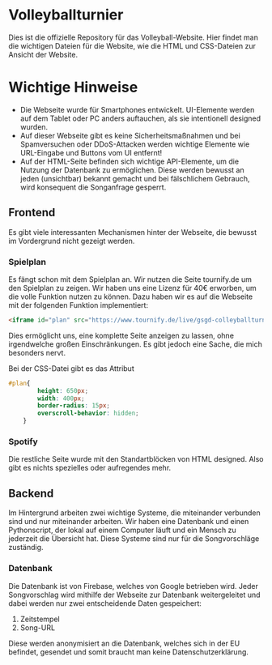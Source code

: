 # Volleyballturnier
Dies ist die offizielle Repository für das Volleyball-Website.
Hier findet man die wichtigen Dateien für die Website, wie die HTML und CSS-Dateien zur Ansicht der Website.

# Wichtige Hinweise
  
           


<ul>
  <li>Die Webseite wurde für Smartphones entwickelt. UI-Elemente werden auf dem Tablet oder PC anders auftauchen, als sie intentionell designed wurden.</li>
  <li>Auf dieser Webseite gibt es keine Sicherheitsmaßnahmen und bei Spamversuchen oder DDoS-Attacken werden wichtige Elemente wie URL-Eingabe und Buttons vom UI entfernt!</li>
  <li>Auf der HTML-Seite befinden sich wichtige API-Elemente, um die Nutzung der Datenbank zu ermöglichen. Diese werden bewusst an jeden (unsichtbar) bekannt gemacht und bei fälschlichem Gebrauch, wird konsequent die Songanfrage gesperrt.</li>
</ul> 

## Frontend
Es gibt viele interessanten Mechanismen hinter der Webseite, die bewusst im Vordergrund nicht gezeigt werden.        

### Spielplan
Es fängt schon mit dem Spielplan an.
Wir nutzen die Seite tournify.de um den Spielplan zu zeigen. Wir haben uns eine Lizenz für 40€ erworben, um die volle Funktion nutzen zu können. 
Dazu haben wir es auf die Webseite mit der folgenden Funktion implementiert:

```html
<iframe id="plan" src="https://www.tournify.de/live/gsgd-colleyballturnier/standings"></iframe>
```

Dies ermöglicht uns, eine komplette Seite anzeigen zu lassen, ohne irgendwelche großen Einschränkungen.
Es gibt jedoch eine Sache, die mich besonders nervt.

Bei der CSS-Datei gibt es das Attribut 
```css
#plan{
        height: 650px;
        width: 400px;
        border-radius: 15px;
        overscroll-behavior: hidden;
    }
```

### Spotify


Die restliche Seite wurde mit den Standartblöcken von HTML designed. Also gibt es nichts spezielles oder aufregendes mehr.

## Backend
Im Hintergrund arbeiten zwei wichtige Systeme, die miteinander verbunden sind und nur miteinander arbeiten.
Wir haben eine Datenbank und einen Pythonscript, der lokal auf einem Computer läuft und ein Mensch zu jederzeit die Übersicht hat. Diese Systeme sind nur für die Songvorschläge zuständig.

### Datenbank
Die Datenbank ist von Firebase, welches von Google betrieben wird. Jeder Songvorschlag wird mithilfe der Webseite zur Datenbank weitergeleitet und dabei werden nur zwei entscheidende Daten gespeichert:
<ol>
  <li>Zeitstempel</li>
  <li>Song-URL</li>
</ol> 
Diese werden anonymisiert an die Datenbank, welches sich in der EU befindet, gesendet und somit braucht man keine Datenschutzerklärung.
